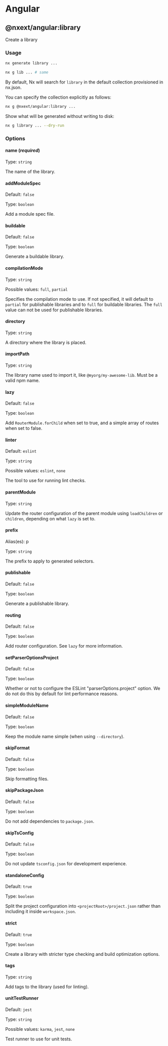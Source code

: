 # Angular

## @nxext/angular:library

Create a library

### Usage

```bash
nx generate library ...
```

```bash
nx g lib ... # same
```

By default, Nx will search for `library` in the default collection provisioned in nx.json.

You can specify the collection explicitly as follows:

```bash
nx g @nxext/angular:library ...
```

Show what will be generated without writing to disk:

```bash
nx g library ... --dry-run
```

### Options

#### name (_**required**_)

Type: `string`

The name of the library.

#### addModuleSpec

Default: `false`

Type: `boolean`

Add a module spec file.

#### buildable

Default: `false`

Type: `boolean`

Generate a buildable library.

#### compilationMode

Type: `string`

Possible values: `full`, `partial`

Specifies the compilation mode to use. If not specified, it will default to `partial` for publishable libraries and to `full` for buildable libraries. The `full` value can not be used for publishable libraries.

#### directory

Type: `string`

A directory where the library is placed.

#### importPath

Type: `string`

The library name used to import it, like `@myorg/my-awesome-lib`. Must be a valid npm name.

#### lazy

Default: `false`

Type: `boolean`

Add `RouterModule.forChild` when set to true, and a simple array of routes when set to false.

#### linter

Default: `eslint`

Type: `string`

Possible values: `eslint`, `none`

The tool to use for running lint checks.

#### parentModule

Type: `string`

Update the router configuration of the parent module using `loadChildren` or `children`, depending on what `lazy` is set to.

#### prefix

Alias(es): p

Type: `string`

The prefix to apply to generated selectors.

#### publishable

Default: `false`

Type: `boolean`

Generate a publishable library.

#### routing

Default: `false`

Type: `boolean`

Add router configuration. See `lazy` for more information.

#### setParserOptionsProject

Default: `false`

Type: `boolean`

Whether or not to configure the ESLint "parserOptions.project" option. We do not do this by default for lint performance reasons.

#### simpleModuleName

Default: `false`

Type: `boolean`

Keep the module name simple (when using `--directory`).

#### skipFormat

Default: `false`

Type: `boolean`

Skip formatting files.

#### skipPackageJson

Default: `false`

Type: `boolean`

Do not add dependencies to `package.json`.

#### skipTsConfig

Default: `false`

Type: `boolean`

Do not update `tsconfig.json` for development experience.

#### standaloneConfig

Default: `true`

Type: `boolean`

Split the project configuration into `<projectRoot>/project.json` rather than including it inside `workspace.json`.

#### strict

Default: `true`

Type: `boolean`

Create a library with stricter type checking and build optimization options.

#### tags

Type: `string`

Add tags to the library (used for linting).

#### unitTestRunner

Default: `jest`

Type: `string`

Possible values: `karma`, `jest`, `none`

Test runner to use for unit tests.

